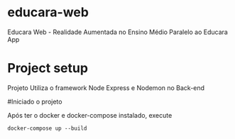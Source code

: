 # educara-web
Educara Web - Realidade Aumentada no Ensino Médio
Paralelo ao Educara App

# Project setup
Projeto Utiliza o framework Node Express e Nodemon no Back-end

#Iniciado o projeto

Após ter o docker e docker-compose instalado, execute

```
docker-compose up --build
```
